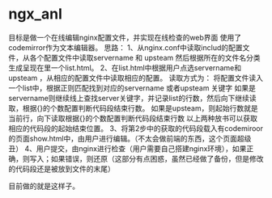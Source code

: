 # ngx_anl
目标是做一个在线编辑nginx配置文件，并实现在线检查的web界面
使用了codemirror作为文本编辑器。
思路：
1、从nginx.conf中读取includ的配置文件，从各个配置文件中读取servername 和 upsteam 然后根据所在的文件名分类生成呈现在里一个list.html。
2、在list.html中根据用户点选servername和upsteam ，从相应的配置文件中读取相应的配置。
读取方式为： 
将配置文件读入一个list中，根据正则匹配找到对应的servername 或者upsteam 关键字
如果是servername则继续线上查找server关键字，并记录list的行数，然后向下继续读取，根据{}的个数配置判断代码段结束行数。
如果是upsteam，则起始行数就是当前行，向下读取根据{}的个数配置判断代码段结束行数
以上两种放书可以获取相应的代码段的起始结束位置。
3、将第2步中的获取的代码段载入有codemiroor的页面show.html中，由用户进行编辑。（不太会做前端的东西，这个页面超级丑）
4、用户提交，由nginx进行检查（用户需要自己搭建nginx环境），如果正确，则写入；如果错误，则还原（这部分有点困惑，虽然已经做了备份，但是修改的代码段还是被放到文件的末尾）

目前做的就是这样子。
